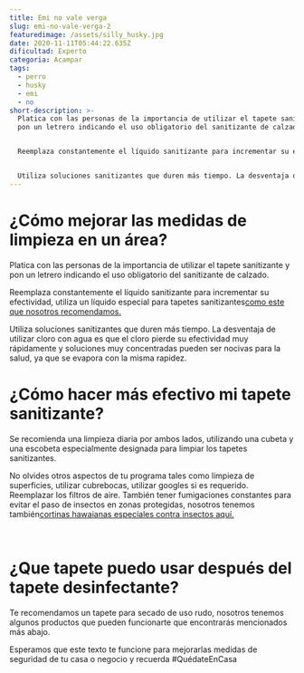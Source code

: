 ```yaml
---
title: Emi no vale verga
slug: emi-no-vale-verga-2
featuredimage: /assets/silly_husky.jpg
date: 2020-11-11T05:44:22.635Z
dificultad: Experto
categoria: Acampar
tags:
  - perro
  - husky
  - emi
  - no
short-description: >-
  Platica con las personas de la importancia de utilizar el tapete sanitizante y
  pon un letrero indicando el uso obligatorio del sanitizante de calzado.


  Reemplaza constantemente el líquido sanitizante para incrementar su efectividad, utiliza un líquido especial para tapetes sanitizantes[como este que nosotros recomendamos.](https://www.tapetedehulesanitizante.com/liquido-desinfectante-para-tapetes-sanitizantes)


  Utiliza soluciones sanitizantes que duren más tiempo. La desventaja de utilizar cloro con agua es que el cloro pierde su efectividad muy rápidame
---
```

# ¿Cómo mejorar las medidas de limpieza en un área?



Platica con las personas de la importancia de utilizar el tapete sanitizante y pon un letrero indicando el uso obligatorio del sanitizante de calzado.

Reemplaza constantemente el líquido sanitizante para incrementar su efectividad, utiliza un líquido especial para tapetes sanitizantes[como este que nosotros recomendamos.](https://www.tapetedehulesanitizante.com/liquido-desinfectante-para-tapetes-sanitizantes)

Utiliza soluciones sanitizantes que duren más tiempo. La desventaja de utilizar cloro con agua es que el cloro pierde su efectividad muy rápidamente y soluciones muy concentradas pueden ser nocivas para la salud, ya que se evapora con la misma rapidez.



# ¿Cómo hacer más efectivo mi tapete sanitizante?



Se recomienda una limpieza diaria por ambos lados, utilizando una cubeta y una escobeta especialmente designada para limpiar los tapetes sanitizantes.



No olvides otros aspectos de tu programa tales como limpieza de superficies, utilizar cubrebocas, utilizar googles si es requerido. Reemplazar los filtros de aire. También tener fumigaciones constantes para evitar el paso de insectos en zonas protegidas, nosotros tenemos también[cortinas hawaianas especiales contra insectos aquí.](https://www.corthw.com/productos/ch-insectos)

‍

# ¿Que tapete puedo usar después del tapete desinfectante?

Te recomendamos un tapete para secado de uso rudo, nosotros tenemos algunos productos que pueden funcionarte que encontrarás mencionados más abajo.



Esperamos que este texto te funcione para mejorarlas medidas de seguridad de tu casa o negocio y recuerda #QuédateEnCasa